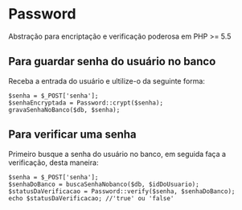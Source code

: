 # Password
Abstração para encriptação e verificação poderosa em PHP >= 5.5

Para guardar senha do usuário no banco
---
Receba a entrada do usuário e ultilize-o da seguinte forma:
```
$senha = $_POST['senha'];
$senhaEncryptada = Password::crypt($senha);
gravaSenhaNoBanco($db, $senha);
```


Para verificar uma senha
---
Primeiro busque a senha do usuário no banco, em seguida faça a verificação, desta maneira:
```
$senha = $_POST['senha'];
$senhaDoBanco = buscaSenhaNobanco($db, $idDoUsuario);
$statusDaVerificacao = Password::verify($senha, $senhaDoBanco);
echo $statusDaVerificacao; //'true' ou 'false'
```
